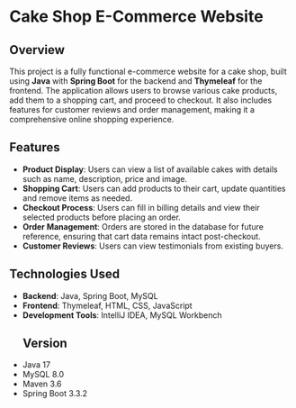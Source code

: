 # Cake Shop E-Commerce Website

## Overview

This project is a fully functional e-commerce website for a cake shop, built using **Java** with **Spring Boot** for the backend and **Thymeleaf** for the frontend. The application allows users to browse various cake products, add them to a shopping cart, and proceed to checkout. It also includes features for customer reviews and order management, making it a comprehensive online shopping experience.

## Features

- **Product Display**: Users can view a list of available cakes with details such as name, description, price and image.
- **Shopping Cart**: Users can add products to their cart, update quantities and remove items as needed.
- **Checkout Process**: Users can fill in billing details and view their selected products before placing an order.
- **Order Management**: Orders are stored in the database for future reference, ensuring that cart data remains intact post-checkout.
- **Customer Reviews**: Users can view testimonials from existing buyers.

## Technologies Used

- **Backend**: Java, Spring Boot, MySQL
- **Frontend**: Thymeleaf, HTML, CSS, JavaScript
- **Development Tools**: IntelliJ IDEA, MySQL Workbench
  ## Version
- Java 17
- MySQL 8.0
- Maven 3.6
- Spring Boot 3.3.2







